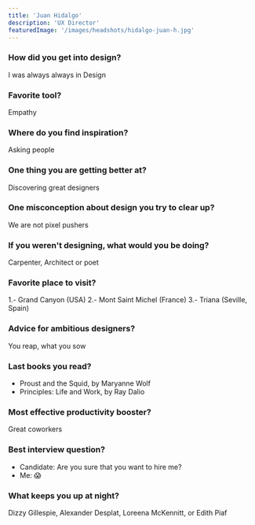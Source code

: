 ```yaml
---
title: 'Juan Hidalgo'
description: 'UX Director'
featuredImage: '/images/headshots/hidalgo-juan-h.jpg'
---
```




### How did you get into design?
I was always always in Design



### Favorite tool?
Empathy



### Where do you find inspiration?
Asking people



### One thing you are getting better at?
Discovering great designers



### One misconception about design you try to clear up?
We are not pixel pushers



### If you weren't designing, what would you be doing?
Carpenter, Architect or poet



### Favorite place to visit?
1.- Grand Canyon (USA)
2.- Mont Saint Michel (France)
3.- Triana (Seville, Spain)



### Advice for ambitious designers?
You reap, what you sow



### Last books you read?
- Proust and the Squid, by Maryanne Wolf
- Principles: Life and Work, by Ray Dalio 



### Most effective productivity booster?
Great coworkers



### Best interview question?
- Candidate: Are you sure that you want to hire me?
- Me: 😱



### What keeps you up at night?
Dizzy Gillespie, Alexander Desplat, Loreena McKennitt, or Edith Piaf
